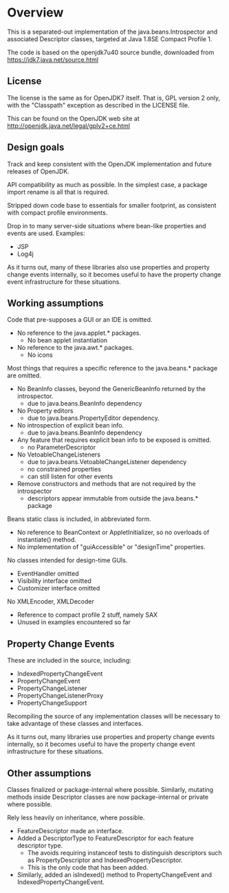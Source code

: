 Overview
========

This is a separated-out implementation of the java.beans.Introspector and
associated Descriptor classes, targeted at Java 1.8SE Compact Profile 1.

The code is based on the openjdk7u40 source bundle, downloaded from
https://jdk7.java.net/source.html

License
-------

The license is the same as for OpenJDK7 itself. That is, GPL version 2 only,
with the "Classpath" exception as described in the LICENSE file.

This can be found on the OpenJDK web site at
http://openjdk.java.net/legal/gplv2+ce.html

Design goals
------------

Track and keep consistent with the OpenJDK implementation and future releases
of OpenJDK.

API compatibility as much as possible. In the simplest case, a package
import rename is all that is required.

Stripped down code base to essentials for smaller footprint, as consistent
with compact profile environments.

Drop in to many server-side situations where bean-like properties and events
are used. Examples:

  * JSP
  * Log4j

As it turns out, many of these libraries also use properties and property
change events internally, so it becomes useful to have the property
change event infrastructure for these situations.

Working assumptions
-------------------

Code that pre-supposes a GUI or an IDE is omitted.

  * No reference to the java.applet.* packages.
     - No bean applet instantiation
  * No reference to the java.awt.* packages.
     - No icons

Most things that requires a specific reference to the java.beans.* package
are omitted.

  * No BeanInfo classes, beyond the GenericBeanInfo returned by the
    introspector.
     - due to java.beans.BeanInfo dependency
  * No Property editors
     - due to java.beans.PropertyEditor dependency.
  * No introspection of explicit bean info.
     - due to java.beans.BeanInfo dependency
  * Any feature that requires explicit bean info to be exposed is omitted.
     - no ParameterDescriptor
  * No VetoableChangeListeners
     - due to java.beans.VetoableChangeListener dependency
     - no constrained properties
     - can still listen for other events
  * Remove constructors and methods that are not required by the introspector
     - descriptors appear immutable from outside the java.beans.* package

Beans static class is included, in abbreviated form.

  * No reference to BeanContext or AppletInitializer, so no overloads of
    instantiate() method.
  * No implementation of "guiAccessible" or "designTime" properties.

No classes intended for design-time GUIs.

  * EventHandler omitted
  * Visibility interface omitted
  * Customizer interface omitted

No XMLEncoder, XMLDecoder

  * Reference to compact profile 2 stuff, namely SAX
  * Unused in examples encountered so far


Property Change Events
----------------------
These are included in the source, including:

  * IndexedPropertyChangeEvent
  * PropertyChangeEvent
  * PropertyChangeListener
  * PropertyChangeListenerProxy
  * PropertyChangeSupport

Recompiling the source of any implementation classes will be necessary
to take advantage of these classes and interfaces.

As it turns out, many libraries use properties and property change events
internally, so it becomes useful to have the property change event
infrastructure for these situations.

Other assumptions
-----------------

Classes finalized or package-internal where possible. Similarly, mutating
methods inside Descriptor classes are now package-internal or private where
possible.

Rely less heavily on inheritance, where possible.
  * FeatureDescriptor made an interface.
  * Added a DescriptorType to FeatureDescriptor for each feature descriptor
    type.
     - The avoids requiring instanceof tests to distinguish descriptors
       such as PropertyDescriptor and IndexedPropertyDescriptor.
     - This is the only code that has been added.
  * Similarly, added an isIndexed() method to PropertyChangeEvent and
    IndexedPropertyChangeEvent.
